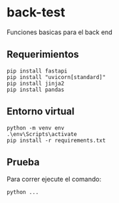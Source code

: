 # back-test
Funciones basicas para el back end
## Requerimientos

```
pip install fastapi
pip install "uvicorn[standard]"
pip install jinja2
pip install pandas
```

## Entorno virtual

```
python -m venv env
.\env\Scripts\activate 
pip install -r requirements.txt
```

## Prueba

Para correr ejecute el comando:

```
python ...
```



